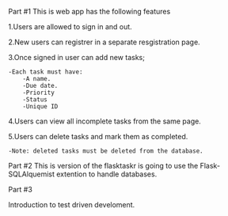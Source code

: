 Part  #1
This is web app has the following features

1.Users are allowed to sign in and out.

2.New users can registrer in a separate resgistration page.

3.Once signed in user can add new tasks;

    -Each task must have:
        -A name.
        -Due date.
        -Priority
        -Status
        -Unique ID

4.Users can view all incomplete tasks from the same page.

5.Users can delete tasks and mark them as completed.

    -Note: deleted tasks must be deleted from the database.

Part  #2
This is version of the flasktaskr is going to use the 
Flask-SQLAlquemist extention to handle databases.

Part  #3

Introduction to test driven develoment.
